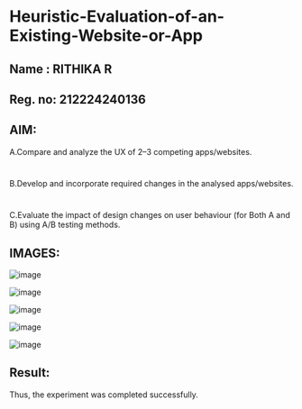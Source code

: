 # Heuristic-Evaluation-of-an-Existing-Website-or-App
## Name : RITHIKA R
## Reg. no: 212224240136
## AIM:
A.Compare and analyze the UX of 2–3 competing apps/websites.
#
B.Develop and incorporate required changes in the analysed apps/websites.
#
C.Evaluate the impact of design changes on user behaviour (for Both A and B) using A/B testing methods.
## IMAGES:
![image](https://github.com/user-attachments/assets/70e688d4-c938-443e-87ca-56a7292c20e6)

![image](https://github.com/user-attachments/assets/34637953-5a80-4814-a9df-a2b1358b3a9c)

![image](https://github.com/user-attachments/assets/43312976-125f-48ad-b16d-bfd68904de3c)


![image](https://github.com/user-attachments/assets/1813888a-b182-4b51-b563-720046f88bb6)

![image](https://github.com/user-attachments/assets/b6633c65-5917-403c-a7bb-2b80ca4b66ca)

## Result:
Thus, the experiment was completed successfully.

